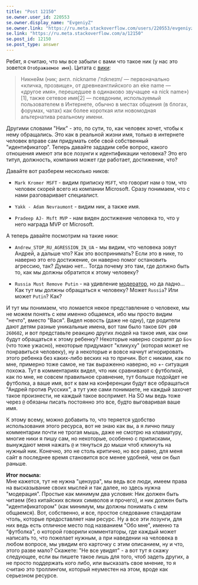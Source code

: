 ```yaml
---
title: "Post 12150"
se.owner.user_id: 220553
se.owner.display_name: "EvgeniyZ"
se.owner.link: "https://ru.meta.stackoverflow.com/users/220553/evgeniyz"
se.link: "https://ru.meta.stackoverflow.com/a/12150"
se.post_id: 12150
se.post_type: answer
---
```

<p>Ребят, я считаю, что мы все забыли с вами что такое ник (у нас это зовется <code>Отображаемое имя</code>). Цитата с <a href="https://ru.wikipedia.org/wiki/%D0%9D%D0%B8%D0%BA" rel="nofollow noreferrer">вики</a>:</p>
<blockquote>
<p>Никне́йм (ник; англ. nickname /ˈnɪkneɪm/ — первоначально «кличка, прозвище», от древнеанглийского an eke name — «другое имя», перешедшее в одинаково звучащее «a nick name»)[1], также сетевое имя[2] — псевдоним, используемый пользователем в Интернете, обычно в местах общения (в блогах, форумах, чатах) как более короткая или новомодная альтернатива реальному имени.</p>
</blockquote>
<p>Другими словами &quot;Ник&quot; - это, по сути, то, как человек хочет, чтобы к нему обращались. Это как в реальной жизни имя, только в интернете человек вправе сам придумать себе свой собственный &quot;идентификатор&quot;. Теперь давайте зададим себе вопрос, какого отношения имеют эти все лозунги к идентификации человека? Это его титул, должность, компания может где работает, достижение, что?</p>
<p>Давайте вот разберем несколько ников:</p>
<ul>
<li><p><code>Mark Kromer MSFT</code> - видим приписку <code>MSFT</code>, что говорит нам о том, что человек скорей всего из компании Microsoft. Сразу понимаем, что с нами разговаривает специалист.</p>
</li>
<li><p><code>Yakk - Adam Nevraumont</code> - видим ник, а также имя.</p>
</li>
<li><p><code>Pradeep AJ- Msft MVP</code> - нам виден достижение человека то, что у него награда MVP от Microsoft.</p>
</li>
</ul>
<p>А теперь давайте посмотрим на такие ники:</p>
<ul>
<li><p><code>Andrew_STOP_RU_AGRESSION_IN_UA</code> - мы видим, что человека зовут Андрей, а дальше что? Как это воспринимать? Если это в нике, то наверно это его достижение, он наверно помог остановить агрессию, так? Думаю нет... Тогда почему это там, где должно быть то, как мы должны обратится к этому человеку?</p>
</li>
<li><p><code>Russia Must Remove Putin</code> - на удивление <a href="https://stackoverflow.com/users/541136/russia-must-remove-putin">модератор</a>, но да ладно... Как тут мы должны обращаться к человеку? Может <code>Russia</code>? Или может <code>Putin</code>? Как?</p>
</li>
</ul>
<p>И тут мы понимаем, что ломается некое представление о человеке, мы не можем понять с кем именно общаемся, ибо мы просто видим &quot;нечто&quot;, вместо &quot;Вася&quot;. Видел новость (даже не одну), где родители дают детям разные уникальные имена, вот там было такое <code>БОЧ рВФ 260602</code>, и вот представьте реакцию других людей на такое имя, как они будут обращаться к этому ребенку? Некоторые наверно сократят до <code>Боч</code> (что тоже ужасно), некоторые придумают &quot;кликуху&quot; (которая может не понравиться человеку), ну а некоторые и вовсе начнут игнорировать этого ребенка без каких-либо веских на то причин. Вот с никами, как по мне, примерно тоже самое, не так выраженно наверно, но +- ситуация похожа. Тут в комментариях видел, что ник сравнивают с футболкой, как по мне, не совсем правильное сравнение, тут больше подойдет не футболка, а ваше имя, вот к вам на конференции будут все обращаться &quot;Андрей против Русских&quot;, а тут уже сами понимаете, не каждый захочет такое произнести, не каждый такое воспримет. На SO мы ведь тоже через <code>@</code> обязаны писать постоянно это все, будто выговаривая ваше имя.</p>
<p>К этому всему, можно добавить то, что теряется удобство использования этого ресурса, вот не знаю как вы, а я лично пишу комментарии почти не трогая мышь, даже не смотрю на клавиатуру, многие ники я пишу сам, но некоторые, особенно с приписками, вынуждают меня нажать <code>@</code> и тянуться до мыши чтоб кликнуть на нужный ник. Конечно, это не столь критично, но все равно, для меня сайт в последнее время становится все менее удобней, чем он был раньше.</p>
<p><strong>Итог посыла:</strong><br />
Мне кажется, тут не нужна &quot;цензура&quot;, мы ведь все люди, имеем права на высказывание своих мыслей и так далее, но здесь нужна &quot;модерация&quot;. Простые как минимум два условия: Ник должен быть читаем (без китайских всяких символов и прочего), и ник должен быть &quot;идентификатором&quot; (как минимум, мы должны понимать с кем общаемся). Вот, собственно, и все, простое следование стандартам чтоль, которые предоставляет нам ресурс. Ну а все эти лозунги, для них ведь есть отличное место под названием &quot;Обо мне&quot;, именно та &quot;футболка&quot;, о которой говорили комментаторы, где каждый может написать то, что пожелает нужным, а при наведении на человека в любом вопросе, мы увидим его карточку с этим описанием, ну и что, этого разве мало? Скажете: &quot;Не все увидят&quot; - а вот тут я скажу следующее, если вы пишете такое лишь для того, чтоб задеть других, а не просто поддержать кого либо, или высказать свое мнение, то я считаю это троллингом, который неуместен на этом, вроде как серьезном ресурсе.</p>
